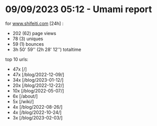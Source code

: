 # 09/09/2023 05:12 - Umami report
for www.shifeiti.com [24h] :

 - 202 (62) page views
 - 78 (3) uniques
 - 59 (1) bounces
 - 3h 50' 59'' (2h 28' 12'') totaltime


top 10 urls:
 - 47x [/]
 - 47x [/blog/2022-12-09/]
 - 34x [/blog/2023-01-12/]
 - 20x [/blog/2022-12-22/]
 - 10x [/blog/2022-05-07/]
 - 6x [/about/]
 - 5x [/wiki/]
 - 4x [/blog/2022-08-26/]
 - 4x [/blog/2022-10-24/]
 - 3x [/blog/2023-02-03/]


